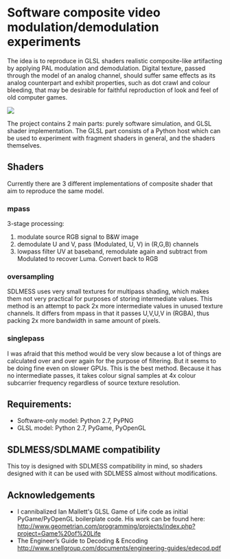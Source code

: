 # Software composite video modulation/demodulation experiments

The idea is to reproduce in GLSL shaders realistic composite-like artifacting by applying PAL modulation
and demodulation. Digital texture, passed through the model of an analog channel, should suffer same effects
as its analog counterpart and exhibit properties, such as dot crawl and colour bleeding, that may be desirable for faithful reproduction of look and feel of old computer games.

![](https://github.com/svofski/CRT/blob/master/crt-screenshot.jpg)

The project contains 2 main parts: purely software simulation, and GLSL shader implementation. The GLSL 
part consists of a Python host which can be used to experiment with fragment shaders in general, and the shaders themselves.

## Shaders
Currently there are 3 different implementations of composite shader that aim to reproduce the same model.
### mpass
3-stage processing:
 1. modulate source RGB signal to B&W image
 2. demodulate U and V, pass (Modulated, U, V) in (R,G,B) channels
 3. lowpass filter UV at baseband, remodulate again and subtract from Modulated to recover Luma. Convert back to RGB
 
### oversampling
SDLMESS uses very small textures for multipass shading, which makes them 
not very practical for purposes of storing intermediate values. This method is an attempt to pack 2x more
intermediate values in unused texture channels. It differs from mpass in that it passes U,V,U,V in (RGBA), thus
packing 2x more bandwidth in same amount of pixels. 

### singlepass
I was afraid that this method would be very slow because a lot of things are calculated over and over again
for the purpose of filtering. But it seems to be doing fine even on slower GPUs. This is the best method. Because 
it has no intermediate passes, it takes colour signal samples at 4x colour subcarrier frequency regardless 
of source texture resolution.

## Requirements:

 * Software-only model: Python 2.7, PyPNG
 * GLSL model: Python 2.7, PyGame, PyOpenGL

## SDLMESS/SDLMAME compatibility
This toy is designed with SDLMESS compatibility in mind, so shaders designed with it can be used with 
SDLMESS almost without modifications. 

## Acknowledgements
 * I cannibalized Ian Mallett's GLSL Game of Life code as initial PyGame/PyOpenGL boilerplate code.
His work can be found here: http://www.geometrian.com/programming/projects/index.php?project=Game%20of%20Life
 * The Engineer’s Guide to Decoding & Encoding http://www.snellgroup.com/documents/engineering-guides/edecod.pdf


